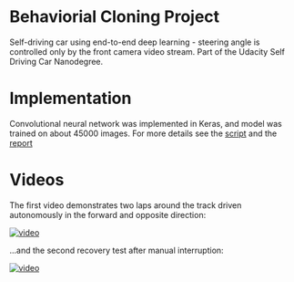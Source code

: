 # Behaviorial Cloning Project

Self-driving car using end-to-end deep learning - steering angle is controlled only by the front camera video stream. Part of the Udacity Self Driving Car Nanodegree.

# Implementation

Convolutional neural network was implemented in Keras, and model was trained on about 45000 images. For more details see the [script](model.py) and the [report](writeup_report.md)

# Videos

The first video demonstrates two laps around the track driven autonomously in the forward and opposite direction:

[![video](https://img.youtube.com/vi/wFuqlYk8aHU/0.jpg)](https://www.youtube.com/watch?v=wFuqlYk8aHU)

...and the second recovery test after manual interruption:

[![video](https://img.youtube.com/vi/M23Jr4QRMnQ/0.jpg)](https://www.youtube.com/watch?v=M23Jr4QRMnQ)
